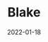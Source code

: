---
layout: photo_set
title: Blake
directory_name: blake
permalink: /blake/
description: "An example photo gallery."
thumbnail_photo: 
date: "2022-01-18"

photos:
    set: blake
    size: 3
---